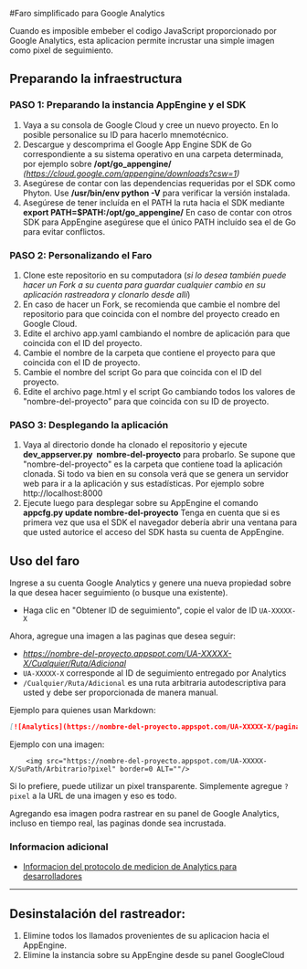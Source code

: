 #Faro simplificado para Google Analytics

Cuando es imposible embeber el codigo JavaScript proporcionado por Google Analytics, esta aplicacion permite incrustar una simple imagen como pixel de seguimiento.

## Preparando la infraestructura

### **PASO 1:** Preparando la instancia AppEngine y el SDK
 1. Vaya a su consola de Google Cloud y cree un nuevo proyecto.  En lo posible personalice su ID para hacerlo mnemotécnico.
 2. Descargue y descomprima el Google App Engine SDK de Go correspondiente a su sistema operativo en una carpeta determinada, por ejemplo sobre **/opt/go_appengine/**   *(https://cloud.google.com/appengine/downloads?csw=1)*
 3. Asegúrese de contar con las dependencias requeridas por el SDK como Phyton.  Use **/usr/bin/env python -V**  para verificar la versión instalada.
 4. Asegúrese de tener incluída en el PATH la ruta hacia el SDK mediante **export PATH=$PATH:/opt/go_appengine/**  En caso de contar con otros SDK para AppEngine asegúrese que el único PATH incluído sea el de Go para evitar conflictos.

### **PASO 2:** Personalizando el Faro
 1. Clone este repositorio en su computadora (*si lo desea también puede hacer un Fork a su cuenta para guardar cualquier cambio en su aplicación rastreadora y clonarlo desde allí*)
 2. En caso de hacer un Fork, se recomienda que cambie el nombre del repositorio para que coincida con el nombre del proyecto creado en Google Cloud.
 3. Edite el archivo app.yaml cambiando el nombre de aplicación para que coincida con el ID del proyecto.
 4. Cambie el nombre de la carpeta que contiene el proyecto para que coincida con el ID de proyecto.
 5. Cambie el nombre del script Go para que coincida con el ID del proyecto.
 6. Edite el archivo page.html y el script Go cambiando todos los valores de "nombre-del-proyecto" para que coincida con su ID de proyecto.

### **PASO 3:** Desplegando la aplicación
 1. Vaya al directorio donde ha clonado el repositorio y ejecute **dev_appserver.py​ ​ ​nombre-del-proyecto** para probarlo.   Se supone que "nombre-del-proyecto" es la carpeta que contiene toad la aplicación clonada.  Si todo va bien en su consola verá que se genera un servidor web para ir a la aplicación y sus estadísticas.  Por ejemplo sobre http://localhost:8000
 2. Ejecute luego para desplegar sobre su AppEngine el comando **appcfg.py update nombre-del-proyecto**   Tenga en cuenta que si es primera vez que usa el SDK el navegador debería abrir una ventana para que usted autorice el acceso del SDK hasta su cuenta de AppEngine.

## Uso del faro

Ingrese a su cuenta Google Analytics y genere una nueva propiedad sobre la que desea hacer seguimiento (o busque una existente).

* Haga clic en "Obtener ID de seguimiento", copie el valor de ID `UA-XXXXX-X`

Ahora, agregue una imagen a las paginas que desea seguir:

* _https://nombre-del-proyecto.appspot.com/UA-XXXXX-X/Cualquier/Ruta/Adicional_
* `UA-XXXXX-X` corresponde al ID de seguimiento entregado por Analytics
* `/Cualquier/Ruta/Adicional` es una ruta arbitraria autodescriptiva para usted y debe ser proporcionada de manera manual.

Ejemplo para quienes usan Markdown:

```markdown
[![Analytics](https://nombre-del-proyecto.appspot.com/UA-XXXXX-X/pagina-ejemplo)](https://github.com/usuario/nombre-del-proyecto)
```

Ejemplo con una imagen:
```
	<img src="https://nombre-del-proyecto.appspot.com/UA-XXXXX-X/SuPath/Arbitrario?pixel" border=0 ALT=""/>
```

Si lo prefiere, puede utilizar un pixel transparente. Simplemente agregue `?pixel` a la URL de una imagen y eso es todo.

Agregando esa imagen podra rastrear en su panel de Google Analytics, incluso en tiempo real, las paginas donde sea incrustada.


### Informacion adicional
* [Informacion del protocolo de medicion de Analytics para desarrolladores](https://developers.google.com/analytics/devguides/collection/protocol/v1/devguide)

------------------------------------------------------------------------
## Desinstalación del rastreador:
 1. Elimine todos los llamados provenientes de su aplicacion hacia
    el AppEngine.
 2. Elimine la instancia sobre su AppEngine desde su panel GoogleCloud
